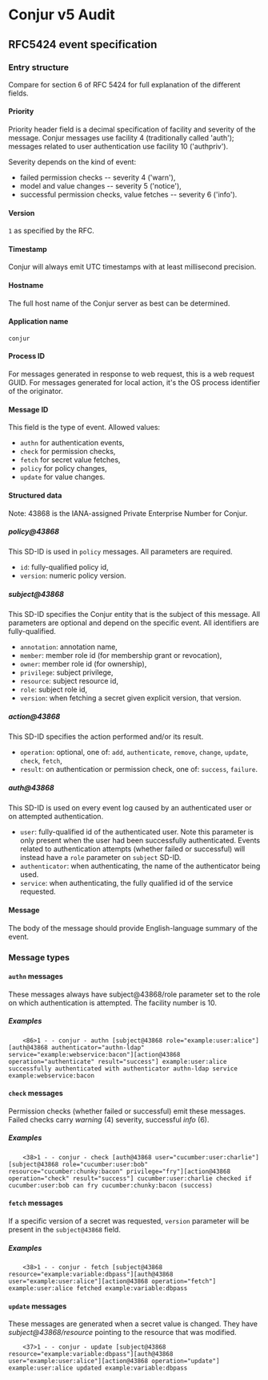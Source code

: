 # Conjur v5 Audit

## RFC5424 event specification

### Entry structure

Compare for section 6 of RFC 5424 for full explanation of the different fields.

#### Priority

Priority header field is a decimal specification of facility and severity of the message.
Conjur messages use facility 4 (traditionally called 'auth'); messages related to user authentication use facility 10 ('authpriv').

Severity depends on the kind of event:
- failed permission checks -- severity 4 ('warn'),
- model and value changes -- severity 5 ('notice'),
- successful permission checks, value fetches -- severity 6 ('info').

#### Version

`1` as specified by the RFC.

#### Timestamp

Conjur will always emit UTC timestamps with at least millisecond precision.

#### Hostname

The full host name of the Conjur server as best can be determined.

#### Application name

`conjur`

#### Process ID

For messages generated in response to web request, this is a web request GUID. For messages generated for local action, it's the OS process identifier of the originator.

#### Message ID

This field is the type of event. Allowed values:
- `authn` for authentication events,
- `check` for permission checks,
- `fetch` for secret value fetches,
- `policy` for policy changes,
- `update` for value changes.

#### Structured data

Note: 43868 is the IANA-assigned Private Enterprise Number for Conjur.

##### policy@43868

This SD-ID is used in `policy` messages. All parameters are required.

- `id`: fully-qualified policy id,
- `version`: numeric policy version.

##### subject@43868

This SD-ID specifies the Conjur entity that is the subject of this message. 
All parameters are optional and depend on the specific event.
All identifiers are fully-qualified.

- `annotation`: annotation name,
- `member`: member role id (for membership grant or revocation),
- `owner`: member role id (for ownership),
- `privilege`: subject privilege,
- `resource`: subject resource id,
- `role`: subject role id,
- `version`: when fetching a secret given explicit version, that version.

##### action@43868

This SD-ID specifies the action performed and/or its result. 

- `operation`: optional, one of: `add`, `authenticate`, `remove`, `change`, `update`, `check`, `fetch`,
- `result`: on authentication or permission check, one of: `success`, `failure`.

##### auth@43868

This SD-ID is used on every event log caused by an authenticated user or on
attempted authentication.

- `user`: fully-qualified id of the authenticated user. Note this parameter is
  only present when the user had been successfully authenticated. Events
  related to authentication attempts (whether failed or successful) will instead
  have a `role` parameter on `subject` SD-ID.
- `authenticator`: when authenticating, the name of the authenticator being used.
- `service`: when authenticating, the fully qualified id of the service requested.

#### Message

The body of the message should provide English-language summary of the event.

### Message types

#### `authn` messages

These messages always have subject@43868/role parameter set to the role on which
authentication is attempted. The facility number is 10.

##### Examples

        <86>1 - - conjur - authn [subject@43868 role="example:user:alice"][auth@43868 authenticator="authn-ldap" service="example:webservice:bacon"][action@43868 operation="authenticate" result="success"] example:user:alice successfully authenticated with authenticator authn-ldap service example:webservice:bacon

#### `check` messages

Permission checks (whether failed or successful) emit these messages. Failed
checks carry _warning_ (4) severity, successful _info_ (6).

##### Examples

        <38>1 - - conjur - check [auth@43868 user="cucumber:user:charlie"][subject@43868 role="cucumber:user:bob" resource="cucumber:chunky:bacon" privilege="fry"][action@43868 operation="check" result="success"] cucumber:user:charlie checked if cucumber:user:bob can fry cucumber:chunky:bacon (success)

#### `fetch` messages

If a specific version of a secret was requested, `version` parameter will be present in the `subject@43868` field.

##### Examples

        <38>1 - - conjur - fetch [subject@43868 resource="example:variable:dbpass"][auth@43868 user="example:user:alice"][action@43868 operation="fetch"] example:user:alice fetched example:variable:dbpass

#### `update` messages

These messages are generated when a secret value is changed. They have
_subject@43868/resource_ pointing to the resource that was modified.

        <37>1 - - conjur - update [subject@43868 resource="example:variable:dbpass"][auth@43868 user="example:user:alice"][action@43868 operation="update"] example:user:alice updated example:variable:dbpass

